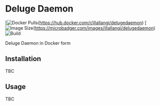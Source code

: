 # Deluge Daemon
[![Docker Pulls](https://img.shields.io/docker/pulls/illallangi/delugedaemon.svg)(https://hub.docker.com/r/illallangi/delugedaemon)
[![Image Size](https://images.microbadger.com/badges/image/illallangi/delugedaemon.svg)(https://microbadger.com/images/illallangi/delugedaemon)
![Build](https://github.com/illallangi/DelugeDaemon/workflows/Build/badge.svg)

Deluge Daemon in Docker form

## Installation

TBC

## Usage

TBC
